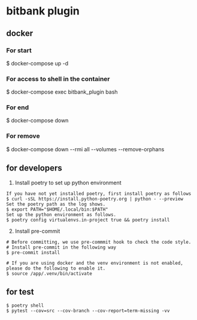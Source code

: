 # bitbank plugin

## docker

### For start

$ docker-compose up -d

### For access to shell in the container

$ docker-compose exec bitbank_plugin bash

### For end

$ docker-compose down

### For remove

$ docker-compose down --rmi all --volumes --remove-orphans

## for developers

1. Install poetry to set up python environment

```
If you have not yet installed poetry, first install poetry as follows
$ curl -sSL https://install.python-poetry.org | python - --preview
Set the poetry path as the log shows.
$ export PATH="$HOME/.local/bin:$PATH"
Set up the python environment as follows.
$ poetry config virtualenvs.in-project true && poetry install
```

2. Install pre-commit

```
# Before committing, we use pre-commmit hook to check the code style.
# Install pre-commit in the following way
$ pre-commit install

# If you are using docker and the venv environment is not enabled, please do the following to enable it.
$ source /app/.venv/bin/activate

```

## for test

```
$ poetry shell
$ pytest --cov=src --cov-branch --cov-report=term-missing -vv
```

